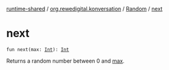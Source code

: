 [runtime-shared](../../index.md) / [org.rewedigital.konversation](../index.md) / [Random](index.md) / [next](./next.md)

# next

`fun next(max: `[`Int`](https://kotlinlang.org/api/latest/jvm/stdlib/kotlin/-int/index.html)`): `[`Int`](https://kotlinlang.org/api/latest/jvm/stdlib/kotlin/-int/index.html)

Returns a random number between 0 and [max](https://github.com/rewe-digital/konversation/blob/master/docs/shared/org.rewedigital.konversation/-random/next/max.md).

